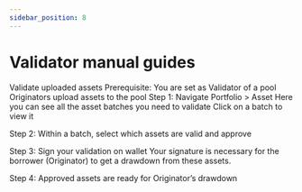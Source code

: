 ```yaml
---
sidebar_position: 8
---
```


# Validator manual guides
Validate uploaded assets
Prerequisite: 
You are set as Validator of a pool
Originators upload assets to the pool 
Step 1: Navigate Portfolio > Asset
Here you can see all the asset batches you need to validate
Click on a batch to view it


Step 2: Within a batch, select which assets are valid and approve

Step 3: Sign your validation on wallet
Your signature is necessary for the borrower (Originator) to get a drawdown from these assets.

Step 4: Approved assets are ready for Originator’s drawdown 
